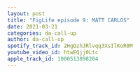 ```yaml
---
layout: post
title: "FigLife episode 9: MATT CARLOS"
date: 2021-03-21
categories: da-call-up
author: da-call-up
spotify_track_id: 2HgQzhJRlvqq3XsIlKoR0M
youtube_video_id: htwEQjj0Ltc
apple_track_id: 1000513898204
---
```

